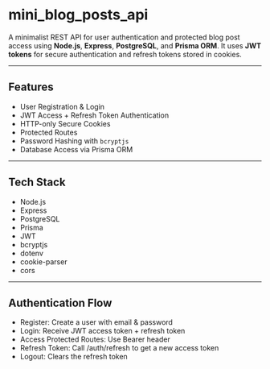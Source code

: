 # mini_blog_posts_api

A minimalist REST API for user authentication and protected blog post access using **Node.js**, **Express**, **PostgreSQL**, and **Prisma ORM**. It uses **JWT tokens** for secure authentication and refresh tokens stored in cookies.

---

## Features

- User Registration & Login
- JWT Access + Refresh Token Authentication
- HTTP-only Secure Cookies
- Protected Routes
- Password Hashing with `bcryptjs`
- Database Access via Prisma ORM

---

## Tech Stack

- Node.js
- Express
- PostgreSQL
- Prisma
- JWT
- bcryptjs
- dotenv
- cookie-parser
- cors

---

## Authentication Flow

- Register: Create a user with email & password
- Login: Receive JWT access token + refresh token
- Access Protected Routes: Use Bearer <accessToken> header
- Refresh Token: Call /auth/refresh to get a new access token
- Logout: Clears the refresh token

